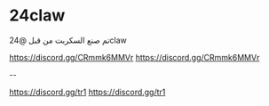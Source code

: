 # 24claw

تم صنع السكربت من قبل 
@24claw

https://discord.gg/CRmmk6MMVr
https://discord.gg/CRmmk6MMVr

--

https://discord.gg/tr1
https://discord.gg/tr1